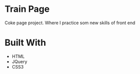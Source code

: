 <h1>Train Page</h1>
<p>Coke page project. Where I practice som new skills of front end</p>

<h1>Built With</h1>

<ul>
  <li>HTML</li>
  <li>JQuery</li>
  <li>CSS3</li>
</ul>
